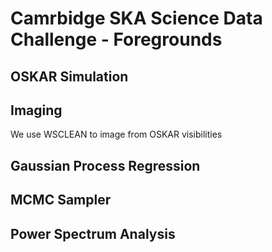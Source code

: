 # Camrbidge SKA Science Data Challenge - Foregrounds
## OSKAR Simulation
## Imaging
We use WSCLEAN to image from OSKAR visibilities 
## Gaussian Process Regression
## MCMC Sampler
## Power Spectrum Analysis
